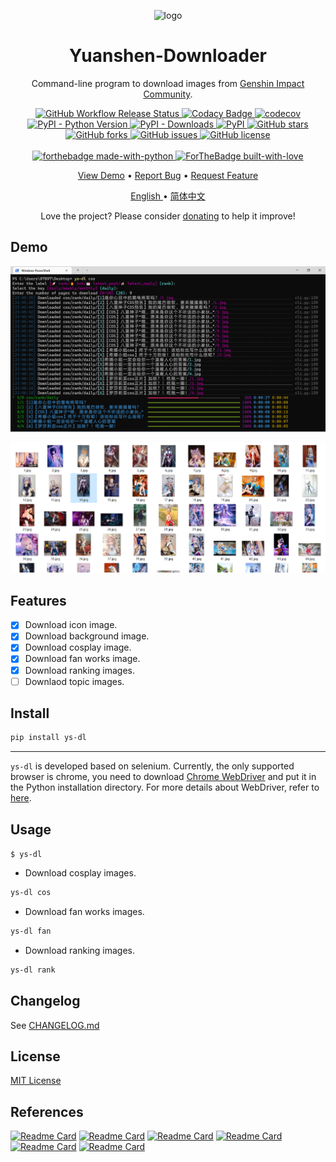 <p align="center">
    <img alt="logo" src="https://raw.githubusercontent.com/XavierJiezou/ys-dl/main/image/favicon.ico" />
<h1 align="center">Yuanshen-Downloader</h1>
<p align="center">Command-line program to download images from <a href="https://bbs.mihoyo.com/ys/">Genshin Impact
        Community</a>.
</p>
</p>
<p align="center">
    <a href="https://github.com/XavierJiezou/ys-dl/actions?query=workflow:Release">
        <img src="https://github.com/XavierJiezou/ys-dl/workflows/Release/badge.svg"
            alt="GitHub Workflow Release Status" />
    </a>
    <a
        href="https://www.codacy.com/gh/XavierJiezou/ys-dl/dashboard?utm_source=github.com&amp;utm_medium=referral&amp;utm_content=XavierJiezou/ys-dl&amp;utm_campaign=Badge_Grade">
        <img src="https://app.codacy.com/project/badge/Grade/c2f85c8d6b8a4892b40059703f087eab" alt="Codacy Badge">
    </a>
    <a href="https://codecov.io/gh/XavierJiezou/ys-dl">
        <img src="https://codecov.io/gh/XavierJiezou/ys-dl/branch/main/graph/badge.svg?token=QpCLcUGoYx" alt="codecov">
    </a>
    <a href="https://pypi.org/project/ys-dl/">
        <img src="https://img.shields.io/pypi/pyversions/ys-dl" alt="PyPI - Python Version">
    </a>
    <a href="https://pypistats.org/packages/ys-dl">
        <img src="https://img.shields.io/pypi/dm/ys-dl" alt="PyPI - Downloads">
    </a>
    <a href="https://pypi.org/project/ys-dl/">
        <img src="https://img.shields.io/pypi/v/ys-dl" alt="PyPI">
    </a>
    <a href="https://github.com/XavierJiezou/ys-dl/stargazers">
        <img src="https://img.shields.io/github/stars/XavierJiezou/ys-dl" alt="GitHub stars">
    </a>
    <a href="https://github.com/XavierJiezou/ys-dl/network">
        <img src="https://img.shields.io/github/forks/XavierJiezou/ys-dl" alt="GitHub forks">
    </a>
    <a href="https://github.com/XavierJiezou/ys-dl/issues">
        <img src="https://img.shields.io/github/issues/XavierJiezou/ys-dl" alt="GitHub issues">
    </a>
    <a href="https://github.com/XavierJiezou/ys-dl/blob/main/LICENSE">
        <img src="https://img.shields.io/github/license/XavierJiezou/ys-dl" alt="GitHub license">
    </a>
    <br />
    <br />
    <a href="https://www.python.org/">
        <img src="http://ForTheBadge.com/images/badges/made-with-python.svg" alt="forthebadge made-with-python">
    </a>
    <a href="https://github.com/XavierJiezou">
        <img src="http://ForTheBadge.com/images/badges/built-with-love.svg" alt="ForTheBadge built-with-love">
    </a>
</p>
<p align="center">
    <a href="#demo">View Demo</a>
    •
    <a href="https://github.com/xavierjiezou/ys-dl/issues/new">Report Bug</a>
    •
    <a href="https://github.com/xavierjiezou/ys-dl/issues/new">Request Feature</a>
</p>
<p align="center">
    <a href="/docs/README.en.md">English </a>
    •
    <a href="/docs/README.cn.md">简体中文</a>
</p>
<p align="center">Love the project? Please consider <a
        href="https://paypal.me/xavierjiezou?country.x=C2&locale.x=zh_XC">donating</a> to help it improve!</p>

## Demo

![demo](https://raw.githubusercontent.com/XavierJiezou/ys-dl/main/image/demo.png)

![show](https://raw.githubusercontent.com/XavierJiezou/ys-dl/main/image/show.png)

## Features

- [x] Download icon image.
- [x] Download background image.
- [x] Download cosplay image.
- [x] Download fan works image.
- [x] Download ranking images.
- [ ] Downlaod topic images.

## Install

```bash
pip install ys-dl
```

---

`ys-dl` is developed based on selenium. Currently, the only supported browser is chrome, you need to download [Chrome WebDriver](https://chromedriver.chromium.org/downloads) and put it in the Python installation directory. For more details about WebDriver, refer to [here](https://www.selenium.dev/documentation/webdriver/getting_started/install_drivers/).

## Usage

`$ ys-dl`

- Download cosplay images.

```bash
ys-dl cos
```

- Download fan works images.

```bash
ys-dl fan
```

- Download ranking images.

```bash
ys-dl rank
```

## Changelog

See [CHANGELOG.md](/CHANGELOG.md)

## License

[MIT License](/License)

## References

[![Readme Card](https://github-readme-stats.vercel.app/api/pin/?username=python-poetry&repo=poetry)](https://github.com/python-poetry/poetry)
[![Readme Card](https://github-readme-stats.vercel.app/api/pin/?username=SeleniumHQ&repo=selenium)](https://github.com/SeleniumHQ/selenium)
[![Readme Card](https://github-readme-stats.vercel.app/api/pin/?username=psf&repo=requests)](https://github.com/psf/requests)
[![Readme Card](https://github-readme-stats.vercel.app/api/pin/?username=Textualize&repo=rich)](https://github.com/Textualize/rich)
[![Readme Card](https://github-readme-stats.vercel.app/api/pin/?username=google&repo=python-fire)](https://github.com/google/python-fire)
[![Readme Card](https://github-readme-stats.vercel.app/api/pin/?username=pytest-dev&repo=pytest)](https://github.com/pytest-dev/pytest)
